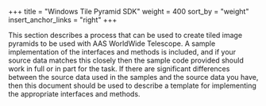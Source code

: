 +++
title = "Windows Tile Pyramid SDK"
weight = 400
sort_by = "weight"
insert_anchor_links = "right"
+++

This section describes a process that can be used to create tiled image
pyramids to be used with AAS WorldWide Telescope. A sample implementation of
the interfaces and methods is included, and if your source data matches this
closely then the sample code provided should work in full or in part for the
task. If there are significant differences between the source data used in the
samples and the source data you have, then this document should be used to
describe a template for implementing the appropriate interfaces and methods.
